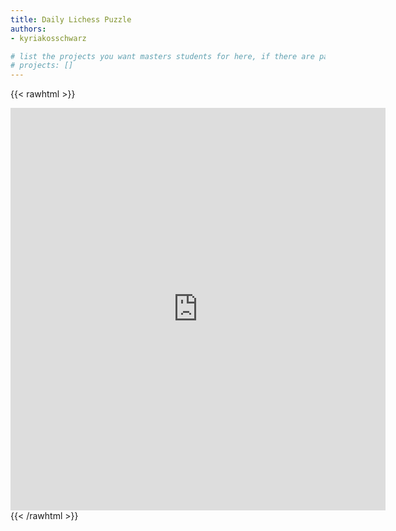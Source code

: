 ```yaml
---
title: Daily Lichess Puzzle
authors: 
- kyriakosschwarz

# list the projects you want masters students for here, if there are pages for them
# projects: []
---
```


{{< rawhtml >}}
  <iframe src="https://lichess.org/training/frame?theme=blue&bg=dark" style="width: 600px; height: 644px;" allowtransparency="true" frameborder="0"></iframe>
{{< /rawhtml >}}

